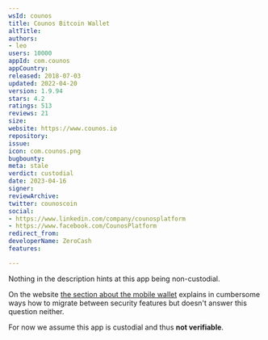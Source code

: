 ```yaml
---
wsId: counos
title: Counos Bitcoin Wallet
altTitle: 
authors:
- leo
users: 10000
appId: com.counos
appCountry: 
released: 2018-07-03
updated: 2022-04-20
version: 1.9.94
stars: 4.2
ratings: 513
reviews: 21
size: 
website: https://www.counos.io
repository: 
issue: 
icon: com.counos.png
bugbounty: 
meta: stale
verdict: custodial
date: 2023-04-16
signer: 
reviewArchive: 
twitter: counoscoin
social:
- https://www.linkedin.com/company/counosplatform
- https://www.facebook.com/CounosPlatform
redirect_from: 
developerName: ZeroCash
features: 

---
```


Nothing in the description hints at this app being non-custodial.

On the website
[the section about the mobile wallet](https://www.counos.io/counos-mobile-wallet-tutorial) explains in cumbersome ways how to migrate between security features
but doesn't answer this question neither.

For now we assume this app is custodial and thus **not verifiable**.
